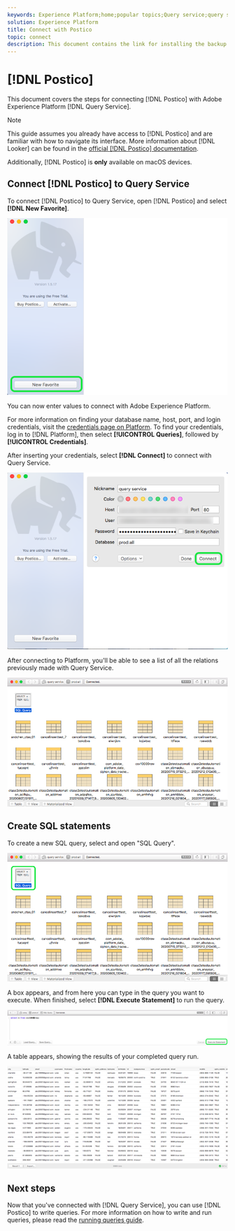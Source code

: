 ```yaml
---
keywords: Experience Platform;home;popular topics;Query service;query service;postico;Postico;connect to query service;
solution: Experience Platform
title: Connect with Postico
topic: connect
description: This document contains the link for installing the backup client Postico for Adobe Experience Platform Query Service.
---
```


# [!DNL Postico]

This document covers the steps for connecting [!DNL Postico] with Adobe Experience Platform [!DNL Query Service].

>[!NOTE]
>
> This guide assumes you already have access to [!DNL Postico] and are familiar with how to navigate its interface. More information about [!DNL Looker] can be found in the [official [!DNL Postico] documentation](https://eggerapps.at/postico/docs).
> 
> Additionally, [!DNL Postico] is **only** available on macOS devices.

## Connect [!DNL Postico] to Query Service

To connect [!DNL Postico] to Query Service, open [!DNL Postico] and select **[!DNL New Favorite]**.

![](../images/clients/postico/open-postico.png)

You can now enter values to connect with Adobe Experience Platform. 

For more information on finding your database name, host, port, and login credentials, visit the [credentials page on Platform](https://platform.adobe.com/query/configuration). To find your credentials, log in to [!DNL Platform], then select **[!UICONTROL Queries]**, followed by **[!UICONTROL Credentials]**.

After inserting your credentials, select **[!DNL Connect]** to connect with Query Service.

![](../images/clients/postico/authentication-details.png)

After connecting to Platform, you'll be able to see a list of all the relations previously made with Query Service.

![](../images/clients/postico/show-queries.png)

## Create SQL statements

To create a new SQL query, select and open "SQL Query".

![](../images/clients/postico/create-query.png)

A box appears, and from here you can type in the query you want to execute. When finished, select **[!DNL Execute Statement]** to run the query.

![](../images/clients/postico/run-statement.png)

A table appears, showing the results of your completed query run.

![](../images/clients/postico/query-results.png)

## Next steps

Now that you've connected with [!DNL Query Service], you can use [!DNL Postico] to write queries. For more information on how to write and run queries, please read the [running queries guide](../best-practices/writing-queries.md).